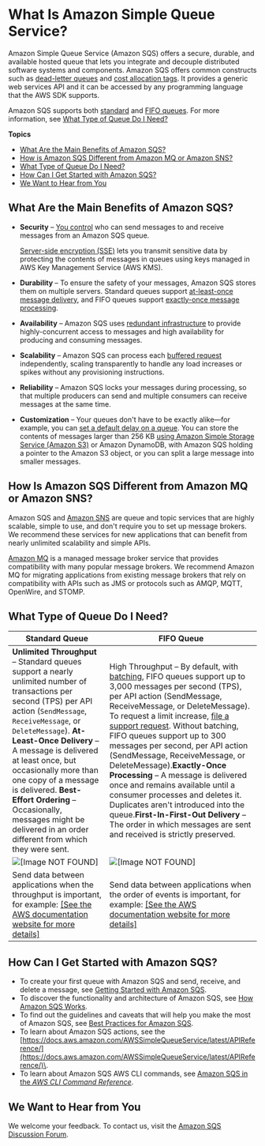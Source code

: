 # What Is Amazon Simple Queue Service?<a name="welcome"></a>

Amazon Simple Queue Service \(Amazon SQS\) offers a secure, durable, and available hosted queue that lets you integrate and decouple distributed software systems and components\. Amazon SQS offers common constructs such as [dead\-letter queues](sqs-dead-letter-queues.md) and [cost allocation tags](sqs-queue-tags.md)\. It provides a generic web services API and it can be accessed by any programming language that the AWS SDK supports\.

Amazon SQS supports both [standard](standard-queues.md) and [FIFO queues](FIFO-queues.md)\. For more information, see [What Type of Queue Do I Need?](#sqs-queue-types)

**Topics**
+ [What Are the Main Benefits of Amazon SQS?](#sqs-benefits)
+ [How is Amazon SQS Different from Amazon MQ or Amazon SNS?](#sqs-difference-from-amazon-mq-sns)
+ [What Type of Queue Do I Need?](#sqs-queue-types)
+ [How Can I Get Started with Amazon SQS?](#get-started)
+ [We Want to Hear from You](#sqs-we-want-to-hear-from-you)

## What Are the Main Benefits of Amazon SQS?<a name="sqs-benefits"></a>
+ **Security** – [You control](sqs-authentication-and-access-control.md) who can send messages to and receive messages from an Amazon SQS queue\.

  [Server\-side encryption \(SSE\)](sqs-server-side-encryption.md) lets you transmit sensitive data by protecting the contents of messages in queues using keys managed in AWS Key Management Service \(AWS KMS\)\.
+ **Durability** – To ensure the safety of your messages, Amazon SQS stores them on multiple servers\. Standard queues support [at\-least\-once message delivery](standard-queues.md#standard-queues-at-least-once-delivery), and FIFO queues support [exactly\-once message processing](FIFO-queues.md#FIFO-queues-exactly-once-processing)\.
+ **Availability** – Amazon SQS uses [redundant infrastructure](sqs-basic-architecture.md) to provide highly\-concurrent access to messages and high availability for producing and consuming messages\. 
+ **Scalability** – Amazon SQS can process each [buffered request](sqs-client-side-buffering-request-batching.md) independently, scaling transparently to handle any load increases or spikes without any provisioning instructions\.
+ **Reliability** – Amazon SQS locks your messages during processing, so that multiple producers can send and multiple consumers can receive messages at the same time\. 
+ **Customization** – Your queues don't have to be exactly alike—for example, you can [set a default delay on a queue](sqs-delay-queues.md)\. You can store the contents of messages larger than 256 KB [using Amazon Simple Storage Service \(Amazon S3\)](sqs-s3-messages.md) or Amazon DynamoDB, with Amazon SQS holding a pointer to the Amazon S3 object, or you can split a large message into smaller messages\.

## How Is Amazon SQS Different from Amazon MQ or Amazon SNS?<a name="sqs-difference-from-amazon-mq-sns"></a>

Amazon SQS and [Amazon SNS](https://aws.amazon.com/sns/) are queue and topic services that are highly scalable, simple to use, and don't require you to set up message brokers\. We recommend these services for new applications that can benefit from nearly unlimited scalability and simple APIs\.

[Amazon MQ](https://aws.amazon.com/amazon-mq/) is a managed message broker service that provides compatibility with many popular message brokers\. We recommend Amazon MQ for migrating applications from existing message brokers that rely on compatibility with APIs such as JMS or protocols such as AMQP, MQTT, OpenWire, and STOMP\.

## What Type of Queue Do I Need?<a name="sqs-queue-types"></a>


| Standard Queue | FIFO Queue | 
| --- | --- | 
|  **Unlimited Throughput** – Standard queues support a nearly unlimited number of transactions per second \(TPS\) per API action \(`SendMessage`, `ReceiveMessage`, or `DeleteMessage`\)\. **At\-Least\-Once Delivery** – A message is delivered at least once, but occasionally more than one copy of a message is delivered\. **Best\-Effort Ordering** – Occasionally, messages might be delivered in an order different from which they were sent\.  | High Throughput – By default, with [batching](sqs-batch-api-actions.md), FIFO queues support up to 3,000 messages per second \(TPS\), per API action \(SendMessage, ReceiveMessage, or DeleteMessage\)\. To request a limit increase, [file a support request](https://console.aws.amazon.com/support/home#/case/create?issueType=service-limit-increase&limitType=service-code-sqs)\. Without batching, FIFO queues support up to 300 messages per second, per API action \(SendMessage, ReceiveMessage, or DeleteMessage\)\.**Exactly\-Once Processing** – A message is delivered once and remains available until a consumer processes and deletes it\. Duplicates aren't introduced into the queue\.**First\-In\-First\-Out Delivery** – The order in which messages are sent and received is strictly preserved\. | 
|  ![\[Image NOT FOUND\]](http://docs.aws.amazon.com/AWSSimpleQueueService/latest/SQSDeveloperGuide/images/sqs-what-is-sqs-standard-queue-diagram.png)  |  ![\[Image NOT FOUND\]](http://docs.aws.amazon.com/AWSSimpleQueueService/latest/SQSDeveloperGuide/images/sqs-what-is-sqs-fifo-queue-diagram.png)  | 
|  Send data between applications when the throughput is important, for example: [\[See the AWS documentation website for more details\]](http://docs.aws.amazon.com/AWSSimpleQueueService/latest/SQSDeveloperGuide/welcome.html)  |  Send data between applications when the order of events is important, for example: [\[See the AWS documentation website for more details\]](http://docs.aws.amazon.com/AWSSimpleQueueService/latest/SQSDeveloperGuide/welcome.html)  | 

## How Can I Get Started with Amazon SQS?<a name="get-started"></a>
+ To create your first queue with Amazon SQS and send, receive, and delete a message, see [Getting Started with Amazon SQS](sqs-getting-started.md)\.
+ To discover the functionality and architecture of Amazon SQS, see [How Amazon SQS Works](sqs-how-it-works.md)\.
+ To find out the guidelines and caveats that will help you make the most of Amazon SQS, see [Best Practices for Amazon SQS](sqs-best-practices.md)\.
+ To learn about Amazon SQS actions, see the [https://docs.aws.amazon.com/AWSSimpleQueueService/latest/APIReference/](https://docs.aws.amazon.com/AWSSimpleQueueService/latest/APIReference/)\.
+ To learn about Amazon SQS AWS CLI commands, see [Amazon SQS in the *AWS CLI Command Reference*](https://docs.aws.amazon.com/cli/latest/reference/sqs/index.html)\.

## We Want to Hear from You<a name="sqs-we-want-to-hear-from-you"></a>

We welcome your feedback\. To contact us, visit the [Amazon SQS Discussion Forum](https://forums.aws.amazon.com/forum.jspa?forumID=12)\.